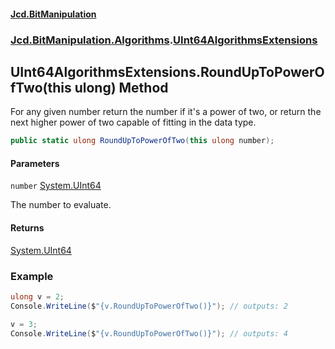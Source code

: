 #### [Jcd.BitManipulation](index.md 'index')

### [Jcd.BitManipulation.Algorithms](Jcd.BitManipulation.Algorithms 'Jcd.BitManipulation.Algorithms').[UInt64AlgorithmsExtensions](Jcd.BitManipulation.Algorithms.UInt64AlgorithmsExtensions 'Jcd.BitManipulation.Algorithms.UInt64AlgorithmsExtensions')

## UInt64AlgorithmsExtensions.RoundUpToPowerOfTwo(this ulong) Method

For any given number return the number if it's a power of two,
or return the next higher power of two capable of fitting in the
data type.

```csharp
public static ulong RoundUpToPowerOfTwo(this ulong number);
```

#### Parameters

<a name='Jcd.BitManipulation.Algorithms.UInt64AlgorithmsExtensions.RoundUpToPowerOfTwo(thisulong).number'></a>

`number` [System.UInt64](https://docs.microsoft.com/en-us/dotnet/api/System.UInt64 'System.UInt64')

The number to evaluate.

#### Returns

[System.UInt64](https://docs.microsoft.com/en-us/dotnet/api/System.UInt64 'System.UInt64')

### Example

```csharp
ulong v = 2;
Console.WriteLine($"{v.RoundUpToPowerOfTwo()}"); // outputs: 2

v = 3;
Console.WriteLine($"{v.RoundUpToPowerOfTwo()}"); // outputs: 4
```